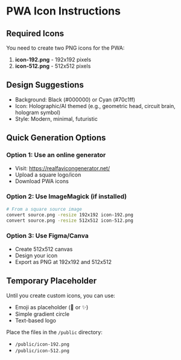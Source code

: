 # PWA Icon Instructions

## Required Icons

You need to create two PNG icons for the PWA:

1. **icon-192.png** - 192x192 pixels
2. **icon-512.png** - 512x512 pixels

## Design Suggestions

- Background: Black (#000000) or Cyan (#70c1ff)
- Icon: Holographic/AI themed (e.g., geometric head, circuit brain, hologram symbol)
- Style: Modern, minimal, futuristic

## Quick Generation Options

### Option 1: Use an online generator
- Visit: https://realfavicongenerator.net/
- Upload a square logo/icon
- Download PWA icons

### Option 2: Use ImageMagick (if installed)
```bash
# From a square source image
convert source.png -resize 192x192 icon-192.png
convert source.png -resize 512x512 icon-512.png
```

### Option 3: Use Figma/Canva
- Create 512x512 canvas
- Design your icon
- Export as PNG at 192x192 and 512x512

## Temporary Placeholder

Until you create custom icons, you can use:
- Emoji as placeholder (🤖 or ✨)
- Simple gradient circle
- Text-based logo

Place the files in the `/public` directory:
- `/public/icon-192.png`
- `/public/icon-512.png`






